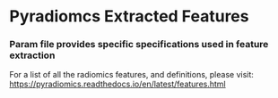 # Pyradiomcs Extracted Features

### Param file provides specific specifications used in feature extraction

For a list of all the radiomics features, and definitions, please visit: https://pyradiomics.readthedocs.io/en/latest/features.html
